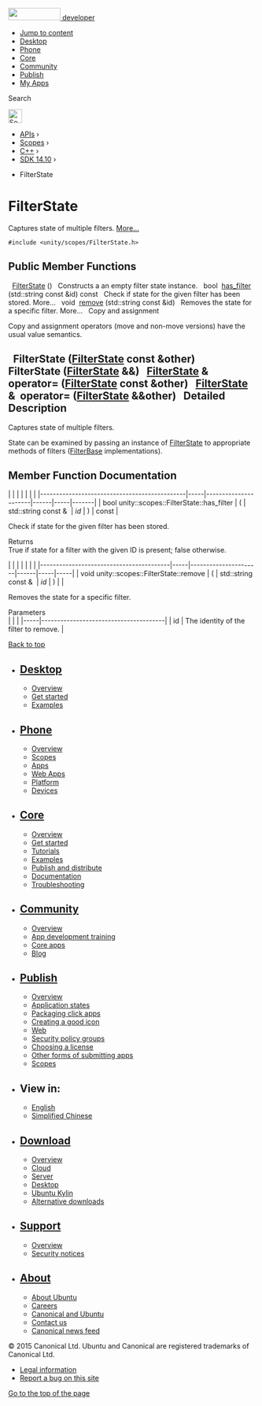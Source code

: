 <a href="https://developer.ubuntu.com/" class="logo-ubuntu"><img src="https://developer.ubuntu.com/assets/sites/ubuntu/latest/u/img/logos/logo-ubuntu-orange.svg" width="106" height="25" /> <span>developer</span></a>

-   [Jump to content](index.html#main-content)
-   [Desktop](https://developer.ubuntu.com/en/desktop/)
-   [Phone](https://developer.ubuntu.com/en/phone/)
-   [Core](https://developer.ubuntu.com/core)
-   [Community](https://developer.ubuntu.com/en/community/)
-   [Publish](https://developer.ubuntu.com/en/publish/)
-   [My Apps](https://myapps.developer.ubuntu.com/)

Search

<img src="https://developer.ubuntu.com/assets/sites/ubuntu/latest/u/img/search-white.svg" alt="Search" height="28" />

-   [APIs](../../../../index.html) ›
-   [Scopes](../../../index.html) ›
-   [C++](../../index.html) ›
-   [SDK 14.10](../index.html) ›

<!-- -->

-   FilterState

FilterState
===========

Captures state of multiple filters. [More...](index.html#details)

`#include <unity/scopes/FilterState.h>`

<span id="pub-methods"></span> Public Member Functions
------------------------------------------------------

<span id="a766de68bf8b5c99774dcd2f2e7e2ed39" class="anchor"></span>  
<a href="index.html#a766de68bf8b5c99774dcd2f2e7e2ed39" class="el">FilterState</a> ()
 
Constructs a an empty filter state instance.
 
bool 
<a href="index.html#a7c624fcc70cf767fdb6d6dc54e8a5015" class="el">has_filter</a> (std::string const &id) const
 
Check if state for the given filter has been stored. More...
 
void 
<a href="index.html#a15c5759e79b6c75fcdd2cf802b6ffac2" class="el">remove</a> (std::string const &id)
 
Removes the state for a specific filter. More...
 
Copy and assignment

Copy and assignment operators (move and non-move versions) have the usual value semantics.

<span id="a0680e593c3b4383c11c01e3950eab393" class="anchor"></span>  
**FilterState** (<a href="index.html" class="el">FilterState</a> const &other)
 
<span id="a4b11a81ee8f40cf5b86269b9eec0de44" class="anchor"></span>  
**FilterState** (<a href="index.html" class="el">FilterState</a> &&)
 
<span id="ae6a5679d3e2c8a202648bd66431071e1" class="anchor"></span> <a href="index.html" class="el">FilterState</a> & 
**operator=** (<a href="index.html" class="el">FilterState</a> const &other)
 
<span id="ae05c001c976bf55c0bada0de16760933" class="anchor"></span> <a href="index.html" class="el">FilterState</a> & 
**operator=** (<a href="index.html" class="el">FilterState</a> &&other)
 
<span id="details"></span>
Detailed Description
--------------------

Captures state of multiple filters.

State can be examined by passing an instance of <a href="index.html" class="el" title="Captures state of multiple filters. ">FilterState</a> to appropriate methods of filters (<a href="../unity.scopes.FilterBase/index.html" class="el" title="Base class for all implementations of filters. ">FilterBase</a> implementations).

Member Function Documentation
-----------------------------

<span id="a7c624fcc70cf767fdb6d6dc54e8a5015" class="anchor"></span>
|                                              |     |                      |      |     |       |
|----------------------------------------------|-----|----------------------|------|-----|-------|
| bool unity::scopes::FilterState::has\_filter | (   | std::string const &  | *id* | )   | const |

Check if state for the given filter has been stored.

Returns  
True if state for a filter with the given ID is present; false otherwise.

<span id="a15c5759e79b6c75fcdd2cf802b6ffac2" class="anchor"></span>
|                                         |     |                      |      |     |     |
|-----------------------------------------|-----|----------------------|------|-----|-----|
| void unity::scopes::FilterState::remove | (   | std::string const &  | *id* | )   |     |

Removes the state for a specific filter.

Parameters  
|     |                                       |
|-----|---------------------------------------|
| id  | The identity of the filter to remove. |

[Back to top](index.html#)

-   [Desktop](https://developer.ubuntu.com/en/desktop/)
    ---------------------------------------------------

    -   [Overview](https://developer.ubuntu.com/en/desktop/)
    -   [Get started](http://snapcraft.io/?utm_source=developer.ubuntu.com&utm_medium=devportal&utm_term=snaps%20snapcraft%20desktop&utm_content=menu&utm_campaign=duc_snappers)
    -   [Examples](https://github.com/ubuntu/snappy-playpen)

-   [Phone](https://developer.ubuntu.com/en/phone/)
    -----------------------------------------------

    -   [Overview](https://developer.ubuntu.com/en/phone/)
    -   [Scopes](https://developer.ubuntu.com/en/phone/scopes/)
    -   [Apps](https://developer.ubuntu.com/en/phone/apps/)
    -   [Web Apps](https://developer.ubuntu.com/en/phone/web/)
    -   [Platform](https://developer.ubuntu.com/en/phone/platform/)
    -   [Devices](https://developer.ubuntu.com/en/phone/devices/)

-   [Core](https://developer.ubuntu.com/core)
    -----------------------------------------

    -   [Overview](https://developer.ubuntu.com/core)
    -   [Get started](https://developer.ubuntu.com/core/get-started)
    -   [Tutorials](https://developer.ubuntu.com/core/tutorials)
    -   [Examples](https://developer.ubuntu.com/core/examples)
    -   [Publish and distribute](https://developer.ubuntu.com/core/publish-and-distribute)
    -   [Documentation](https://developer.ubuntu.com/core/documentation)
    -   [Troubleshooting](https://developer.ubuntu.com/core/troubleshooting)

-   [Community](https://developer.ubuntu.com/en/community/)
    -------------------------------------------------------

    -   [Overview](https://developer.ubuntu.com/en/community/)
    -   [App development training](https://developer.ubuntu.com/en/community/training/)
    -   [Core apps](https://developer.ubuntu.com/en/community/core-apps/)
    -   [Blog](https://developer.ubuntu.com/en/community/blog/)

-   [Publish](https://developer.ubuntu.com/en/publish/)
    ---------------------------------------------------

    -   [Overview](https://developer.ubuntu.com/en/publish/)
    -   [Application states](https://developer.ubuntu.com/en/publish/application-states/)
    -   [Packaging click apps](https://developer.ubuntu.com/en/publish/packaging-click-apps/)
    -   [Creating a good icon](https://developer.ubuntu.com/en/publish/creating-a-good-icon/)
    -   [Web](https://developer.ubuntu.com/en/publish/web/)
    -   [Security policy groups](https://developer.ubuntu.com/en/publish/security-policy-groups/)
    -   [Choosing a license](https://developer.ubuntu.com/en/publish/choosing-a-license/)
    -   [Other forms of submitting apps](https://developer.ubuntu.com/en/publish/other-forms-of-submitting-apps/)
    -   [Scopes](https://developer.ubuntu.com/en/publish/scopes/)

-   View in:
    --------

    -   [English](index.html "Change to language: English")
    -   [Simplified Chinese](index.html "Change to language: Simplified Chinese")

-   [Download](http://ubuntu.com/download/)
    ---------------------------------------

    -   [Overview](http://ubuntu.com/download)
    -   [Cloud](http://ubuntu.com/download/cloud)
    -   [Server](http://ubuntu.com/download/server)
    -   [Desktop](http://ubuntu.com/download/desktop)
    -   [Ubuntu Kylin](http://ubuntu.com/download/ubuntu-kylin)
    -   [Alternative downloads](http://ubuntu.com/download/alternative-downloads)

-   [Support](http://ubuntu.com/support/)
    -------------------------------------

    -   [Overview](http://ubuntu.com/support)
    -   [Security notices](http://www.ubuntu.com/usn/)

-   [About](http://ubuntu.com/about/)
    ---------------------------------

    -   [About Ubuntu](http://ubuntu.com/about/about-ubuntu)
    -   [Careers](http://www.canonical.com/careers)
    -   [Canonical and Ubuntu](http://ubuntu.com/about/canonical-and-ubuntu)
    -   [Contact us](http://ubuntu.com/about/contact-us)
    -   [Canonical news feed](http://insights.ubuntu.com/feed/)

© 2015 Canonical Ltd. Ubuntu and Canonical are registered trademarks of Canonical Ltd.

-   [Legal information](http://www.ubuntu.com/legal)
-   [Report a bug on this site](https://bugs.launchpad.net/developer-ubuntu-com/)

<span class="accessibility-aid">[Go to the top of the page](index.html#)</span>

